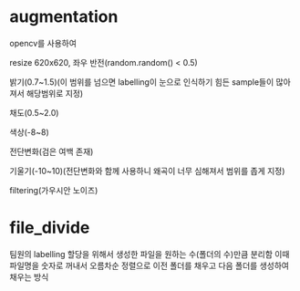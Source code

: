 # augmentation
opencv를 사용하여

resize 620x620, 좌우 반전(random.random() < 0.5)

밝기(0.7~1.5)(이 범위를 넘으면 labelling이 눈으로 인식하기 힘든 sample들이 많아져서 해당범위로 지정)

채도(0.5~2.0)

색상(-8~8)

전단변화(검은 여백 존재)

기울기(-10~10)(전단변화와 함께 사용하니 왜곡이 너무 심해져서 범위를 좁게 지정)

filtering(가우시안 노이즈)

# file_divide
팀원의 labelling 할당을 위해서 생성한 파일을 원하는 수(폴더의 수)만큼 분리함 이때 파일명을 숫자로 꺼내서 오름차순 정렬으로 이전 폴더를 채우고 다음 폴더를 생성하여 채우는 방식
